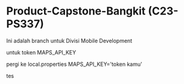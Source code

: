 # Product-Capstone-Bangkit (C23-PS337)

Ini adalah branch untuk Divisi Mobile Development

untuk token MAPS_API_KEY

pergi ke local.properties
MAPS_API_KEY='token kamu'

tes